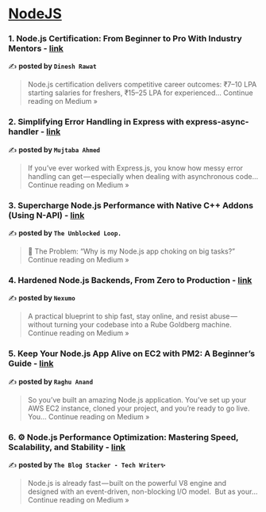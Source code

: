 
<h1><a href=https://medium.com/tag/nodejs/recommended target="_blank" rel="noopener noreferrer">NodeJS</a></h1>
<h3>1. Node.js Certification: From Beginner to Pro With Industry Mentors - <a href="https://dinesh-rawat.medium.com/node-js-certification-from-beginner-to-pro-with-industry-mentors-410a01441fc6?source=rss------nodejs-5" target="_blank" rel="noopener noreferrer">link</a></h3>

✍️ **posted by `Dinesh Rawat`**

<blockquote>Node.js certification delivers competitive career outcomes: ₹7–10 LPA starting salaries for freshers, ₹15–25 LPA for experienced…
Continue reading on Medium »</blockquote>

<h3>2. Simplifying Error Handling in Express with express-async-handler - <a href="https://medium.com/@mujtaba.ahmed.232004/simplifying-error-handling-in-express-with-express-async-handler-cee540791587?source=rss------nodejs-5" target="_blank" rel="noopener noreferrer">link</a></h3>

✍️ **posted by `Mujtaba Ahmed `**

<blockquote>If you’ve ever worked with Express.js, you know how messy error handling can get — especially when dealing with asynchronous code…
Continue reading on Medium »</blockquote>

<h3>3. Supercharge Node.js Performance with Native C++ Addons (Using N-API) - <a href="https://medium.com/@loop917/supercharge-node-js-performance-with-native-c-addons-using-n-api-25a684cca7fe?source=rss------nodejs-5" target="_blank" rel="noopener noreferrer">link</a></h3>

✍️ **posted by `The Unblocked Loop.`**

<blockquote>🧱 The Problem: “Why is my Node.js app choking on big tasks?”
Continue reading on Medium »</blockquote>

<h3>4. Hardened Node.js Backends, From Zero to Production - <a href="https://medium.com/@Nexumo_/hardened-node-js-backends-from-zero-to-production-eaa037009834?source=rss------nodejs-5" target="_blank" rel="noopener noreferrer">link</a></h3>

✍️ **posted by `Nexumo`**

<blockquote>A practical blueprint to ship fast, stay online, and resist abuse — without turning your codebase into a Rube Goldberg machine.
Continue reading on Medium »</blockquote>

<h3>5. Keep Your Node.js App Alive on EC2 with PM2: A Beginner’s Guide - <a href="https://medium.com/@raghuaanand/keep-your-node-js-app-alive-on-ec2-with-pm2-a-beginners-guide-9808667c4021?source=rss------nodejs-5" target="_blank" rel="noopener noreferrer">link</a></h3>

✍️ **posted by `Raghu Anand`**

<blockquote>So you’ve built an amazing Node.js application. You’ve set up your AWS EC2 instance, cloned your project, and you’re ready to go live. You…
Continue reading on Medium »</blockquote>

<h3>6. ⚙️ Node.js Performance Optimization: Mastering Speed, Scalability, and Stability - <a href="https://medium.com/@TheblogStacker/%EF%B8%8F-node-js-performance-optimization-mastering-speed-scalability-and-stability-dd16b7e0f56a?source=rss------nodejs-5" target="_blank" rel="noopener noreferrer">link</a></h3>

✍️ **posted by `The Blog Stacker - Tech Writer✨`**

<blockquote>Node.js is already fast — built on the powerful V8 engine and designed with an event-driven, non-blocking I/O model.
 But as your…
Continue reading on Medium »</blockquote>

